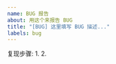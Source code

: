 ```yaml
---
name: BUG 报告
about: 用这个来报告 BUG
title: "[BUG] 这里填写 BUG 描述..."
labels: bug
---
```

<!-- 感谢提出bug，并欢迎你尝试修复它 -->
复现步骤:
1. 
2. 
